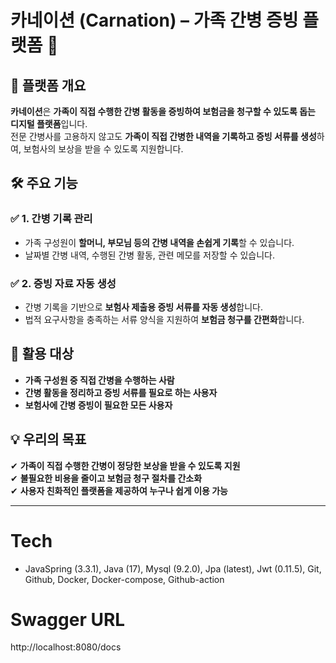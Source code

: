 # **카네이션 (Carnation) – 가족 간병 증빙 플랫폼** 🌿

## **📌 플랫폼 개요**
**카네이션**은 **가족이 직접 수행한 간병 활동을 증빙하여 보험금을 청구할 수 있도록 돕는 디지털 플랫폼**입니다.  
전문 간병사를 고용하지 않고도 **가족이 직접 간병한 내역을 기록하고 증빙 서류를 생성**하여, 보험사의 보상을 받을 수 있도록 지원합니다.

## **🛠 주요 기능**
### ✅ **1. 간병 기록 관리**
- 가족 구성원이 **할머니, 부모님 등의 간병 내역을 손쉽게 기록**할 수 있습니다.
- 날짜별 간병 내역, 수행된 간병 활동, 관련 메모를 저장할 수 있습니다.

### ✅ **2. 증빙 자료 자동 생성**
- 간병 기록을 기반으로 **보험사 제출용 증빙 서류를 자동 생성**합니다.
- 법적 요구사항을 충족하는 서류 양식을 지원하여 **보험금 청구를 간편화**합니다.

## **🔗 활용 대상**
- **가족 구성원 중 직접 간병을 수행하는 사람**
- **간병 활동을 정리하고 증빙 서류를 필요로 하는 사용자**
- **보험사에 간병 증빙이 필요한 모든 사용자**

## **💡 우리의 목표**
✔ **가족이 직접 수행한 간병이 정당한 보상을 받을 수 있도록 지원**  
✔ **불필요한 비용을 줄이고 보험금 청구 절차를 간소화**  
✔ **사용자 친화적인 플랫폼을 제공하여 누구나 쉽게 이용 가능**

---

# Tech
- JavaSpring (3.3.1), Java (17), Mysql (9.2.0), Jpa (latest), Jwt (0.11.5), Git, Github, Docker, Docker-compose, Github-action

# Swagger URL
http://localhost:8080/docs